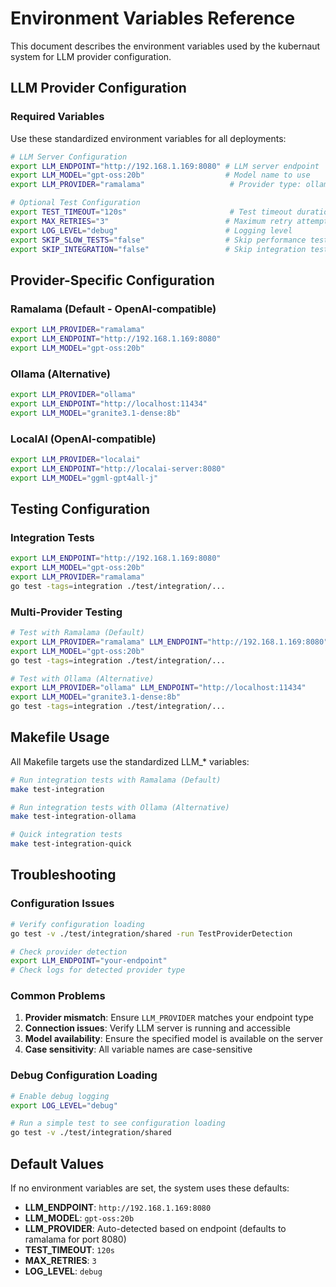 # Environment Variables Reference

This document describes the environment variables used by the kubernaut system for LLM provider configuration.

## LLM Provider Configuration

### Required Variables

Use these standardized environment variables for all deployments:

```bash
# LLM Server Configuration
export LLM_ENDPOINT="http://192.168.1.169:8080" # LLM server endpoint
export LLM_MODEL="gpt-oss:20b"                  # Model name to use
export LLM_PROVIDER="ramalama"                   # Provider type: ollama, ramalama, localai

# Optional Test Configuration
export TEST_TIMEOUT="120s"                       # Test timeout duration
export MAX_RETRIES="3"                          # Maximum retry attempts
export LOG_LEVEL="debug"                        # Logging level
export SKIP_SLOW_TESTS="false"                  # Skip performance tests
export SKIP_INTEGRATION="false"                 # Skip integration tests
```

## Provider-Specific Configuration

### Ramalama (Default - OpenAI-compatible)
```bash
export LLM_PROVIDER="ramalama"
export LLM_ENDPOINT="http://192.168.1.169:8080"
export LLM_MODEL="gpt-oss:20b"
```

### Ollama (Alternative)
```bash
export LLM_PROVIDER="ollama"
export LLM_ENDPOINT="http://localhost:11434"
export LLM_MODEL="granite3.1-dense:8b"
```

### LocalAI (OpenAI-compatible)
```bash
export LLM_PROVIDER="localai"
export LLM_ENDPOINT="http://localai-server:8080"
export LLM_MODEL="ggml-gpt4all-j"
```

## Testing Configuration

### Integration Tests
```bash
export LLM_ENDPOINT="http://192.168.1.169:8080"
export LLM_MODEL="gpt-oss:20b"
export LLM_PROVIDER="ramalama"
go test -tags=integration ./test/integration/...
```

### Multi-Provider Testing
```bash
# Test with Ramalama (Default)
export LLM_PROVIDER="ramalama" LLM_ENDPOINT="http://192.168.1.169:8080"
export LLM_MODEL="gpt-oss:20b"
go test -tags=integration ./test/integration/...

# Test with Ollama (Alternative)
export LLM_PROVIDER="ollama" LLM_ENDPOINT="http://localhost:11434"
export LLM_MODEL="granite3.1-dense:8b"
go test -tags=integration ./test/integration/...
```

## Makefile Usage

All Makefile targets use the standardized LLM_* variables:

```bash
# Run integration tests with Ramalama (Default)
make test-integration

# Run integration tests with Ollama (Alternative)
make test-integration-ollama

# Quick integration tests
make test-integration-quick
```

## Troubleshooting

### Configuration Issues
```bash
# Verify configuration loading
go test -v ./test/integration/shared -run TestProviderDetection

# Check provider detection
export LLM_ENDPOINT="your-endpoint"
# Check logs for detected provider type
```

### Common Problems

1. **Provider mismatch**: Ensure `LLM_PROVIDER` matches your endpoint type
2. **Connection issues**: Verify LLM server is running and accessible
3. **Model availability**: Ensure the specified model is available on the server
4. **Case sensitivity**: All variable names are case-sensitive

### Debug Configuration Loading
```bash
# Enable debug logging
export LOG_LEVEL="debug"

# Run a simple test to see configuration loading
go test -v ./test/integration/shared
```

## Default Values

If no environment variables are set, the system uses these defaults:

- **LLM_ENDPOINT**: `http://192.168.1.169:8080`
- **LLM_MODEL**: `gpt-oss:20b`
- **LLM_PROVIDER**: Auto-detected based on endpoint (defaults to ramalama for port 8080)
- **TEST_TIMEOUT**: `120s`
- **MAX_RETRIES**: `3`
- **LOG_LEVEL**: `debug`
